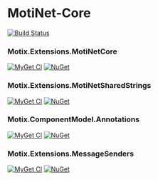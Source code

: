 # MotiNet-Core

[![Build Status](https://ci.appveyor.com/api/projects/status/github/motix/MotiNet-Core?branch=master&svg=true)](https://ci.appveyor.com/project/mnguyen284/phantomnet-core)

### Motix.Extensions.MotiNetCore

[![MyGet CI](https://img.shields.io/myget/motix-ci/v/Motix.Extensions.MotiNetCore.svg)](https://www.myget.org/feed/motix-ci/package/nuget/Motix.Extensions.MotiNetCore) [![NuGet](https://img.shields.io/nuget/v/Motix.Extensions.MotiNetCore.svg)](https://www.nuget.org/packages/Motix.Extensions.MotiNetCore)

### Motix.Extensions.MotiNetSharedStrings

[![MyGet CI](https://img.shields.io/myget/motix-ci/v/Motix.Extensions.MotiNetSharedStrings.svg)](https://www.myget.org/feed/motix-ci/package/nuget/Motix.Extensions.MotiNetSharedStrings) [![NuGet](https://img.shields.io/nuget/v/Motix.Extensions.MotiNetSharedStrings.svg)](https://www.nuget.org/packages/Motix.Extensions.MotiNetSharedStrings)

### Motix.ComponentModel.Annotations

[![MyGet CI](https://img.shields.io/myget/motix-ci/v/Motix.ComponentModel.Annotations.svg)](https://www.myget.org/feed/motix-ci/package/nuget/Motix.ComponentModel.Annotations) [![NuGet](https://img.shields.io/nuget/v/Motix.ComponentModel.Annotations.svg)](https://www.nuget.org/packages/Motix.ComponentModel.Annotations)

### Motix.Extensions.MessageSenders

[![MyGet CI](https://img.shields.io/myget/motix-ci/v/Motix.Extensions.MessageSenders.svg)](https://www.myget.org/feed/motix-ci/package/nuget/Motix.Extensions.MessageSenders) [![NuGet](https://img.shields.io/nuget/v/Motix.Extensions.MessageSenders.svg)](https://www.nuget.org/packages/Motix.Extensions.MessageSenders)
